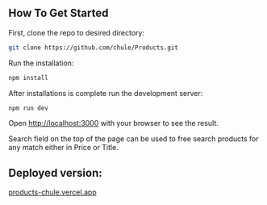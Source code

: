 ## How To Get Started

First, clone the repo to desired directory:

```bash
git clone https://github.com/chule/Products.git
```

Run the installation:

```bash
npm install
```

After installations is complete run the development server:

```bash
npm run dev
```

Open [http://localhost:3000](http://localhost:3000) with your browser to see the result.

Search field on the top of the page can be used to free search products for any match either in Price or Title.

## Deployed version:

[products-chule.vercel.app](products-chule.vercel.app)